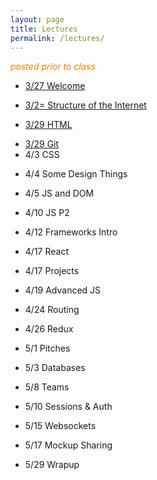 ```yaml
---
layout: page
title: Lectures
permalink: /lectures/
---
```



<span style="color: #F27D00">*posted prior to class*</span>

<!-- * 3/27 Welcome -->
* [3/27 Welcome](00_welcome/)
<!-- * 3/27 Structure of the Internet -->
* [3/2= Structure of the Internet](01_interwebs/)
<!-- * 3/29 HTML -->
* [3/29 HTML](02_html/)
<!-- * 3/29 Git -->
* [3/29 Git](02_git/)
* 4/3 CSS
<!-- * [4/3 CSS](03_css/) -->
* 4/4 Some Design Things
<!-- * [4/4 Some Design Things](03_design/) -->
* 4/5 JS and DOM
<!-- * [4/5 JS and DOM](04_js1) -->
* 4/10 JS P2
<!-- * [4/10 JS P2](05_js2) -->
* 4/12 Frameworks Intro
<!-- * [4/12 Frameworks Intro](06_react1) -->
* 4/17 React
<!-- * [4/17 React](07_react2) -->
* 4/17 Projects
<!-- * [4/17 Projects](07_project_intro) -->
* 4/19 Advanced JS
<!-- * [4/19 Advanced JS](08_advanced_js) -->
* 4/24 Routing
<!-- * [4/24 Routing](09_routing) -->
* 4/26 Redux
<!-- * [4/26 Redux](10_redux) -->
* 5/1 Pitches
<!-- * [5/1 Pitches](11_pitches) -->
* 5/3 Databases
<!-- * [5/3 Databases](12_intro_to_databases) -->
* 5/8 Teams
<!-- * [5/8 Teams](13_teams) -->
* 5/10 Sessions & Auth
<!-- * [5/10 Sessions & Auth](13_sessions_auth) -->
* 5/15 Websockets
<!-- * [5/15 Websockets](15_websockets) -->
* 5/17 Mockup Sharing
<!-- * 5/17 Mockup Sharing -->
* 5/29 Wrapup
<!-- * [5/29 Wrapup](16_wrapup) -->

